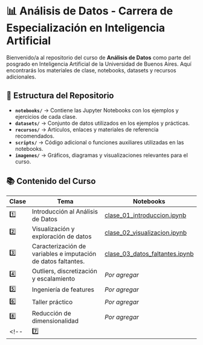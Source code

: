 
# 📊 Análisis de Datos - Carrera de Especialización en Inteligencia Artificial

Bienvenido/a al repositorio del curso de **Análisis de Datos** como parte del posgrado en Inteligencia Artificial de la Universidad de Buenos Aires. Aquí encontrarás los materiales de clase, notebooks, datasets y recursos adicionales.

## 📂 Estructura del Repositorio

- **`notebooks/`** → Contiene las Jupyter Notebooks con los ejemplos y ejercicios de cada clase.
- **`datasets/`** → Conjunto de datos utilizados en los ejemplos y prácticas.
- **`recursos/`** → Artículos, enlaces y materiales de referencia recomendados.
- **`scripts/`** → Código adicional o funciones auxiliares utilizadas en las notebooks.
- **`imagenes/`** → Gráficos, diagramas y visualizaciones relevantes para el curso.

## 📚 Contenido del Curso

| Clase | Tema | Notebooks |
|--------|-----------------------------|-----------------------------|
| 1️⃣ | Introducción al Análisis de Datos | [clase_01_introduccion.ipynb](notebooks/clase_01_introduccion.ipynb) |
| 2️⃣ | Visualización y exploración de datos | [clase_02_visualizacion.ipynb](notebooks/clase_02_preprocesamiento.ipynb) |
| 3️⃣ | Caracterización de variables e imputación de datos faltantes. | [clase_03_datos_faltantes.ipynb](notebooks/clase_03_visualizacion.ipynb) |
| 4️⃣ | Outliers, discretización y escalamiento | _Por agregar_ |
| 5️⃣ | Ingeniería de features | _Por agregar_ |
| 6️⃣ | Taller práctico | _Por agregar_ |
| 8️⃣ | Reducción de dimensionalidad | _Por agregar_ |
<!--  | 7️⃣ |  | _Por agregar_ | -->



<!-- ## ⚙️ Instalación y Configuración del Entorno

Este curso recomienda usar Poetry con venv para gestionar dependencias y entornos virtuales. Como alternativa a venv se puede usar Conda.

### 🔹 Opción 1: Usar Poetry + Python venv (Recomendado)

1. Instalar Poetry: [Instrucciones] (https://python-poetry.org/docs/#installing-with-the-official-installer)

### 🔹 Opción 2: Usar Poetry + Conda-->
